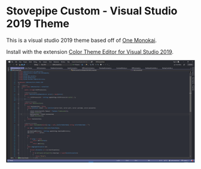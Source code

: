 # Stovepipe Custom - Visual Studio 2019 Theme

This is a visual studio 2019 theme based off of [One Monokai](https://marketplace.visualstudio.com/items?itemName=azemoh.one-monokai).

Install with the extension [Color Theme Editor for Visual Studio 2019](https://marketplace.visualstudio.com/items?itemName=VisualStudioPlatformTeam.VisualStudio2019ColorThemeEditor).

![Example](https://raw.githubusercontent.com/patstovepipe/vs-theme-stovepipe-custom/master/example_vs2019.PNG?raw=true)
